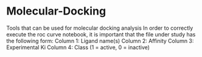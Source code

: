 # Molecular-Docking
Tools that can be used for molecular docking analysis
In order to correctly execute the roc curve notebook, it is important that the file under study has the following form:
Column 1: Ligand name(s)
Column 2: Affinity
Column 3: Experimental Ki
Column 4: Class (1 = active, 0 = inactive)
